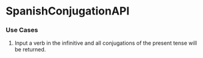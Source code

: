 # SpanishConjugationAPI

### Use Cases

 1.  Input a verb in the infinitive and all conjugations of the present tense will be returned.
